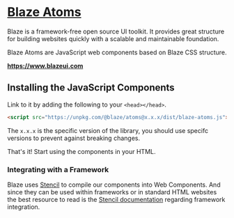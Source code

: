 # <a href="https://www.blazeui.com">Blaze Atoms</a>

Blaze is a framework-free open source UI toolkit. It provides great structure for building websites quickly with a scalable and maintainable foundation.

Blaze Atoms are JavaScript web components based on Blaze CSS structure.

**https://www.blazeui.com**

## Installing the JavaScript Components

Link to it by adding the following to your `<head></head>`.

```html
<script src="https://unpkg.com/@blaze/atoms@x.x.x/dist/blaze-atoms.js"></script>
```

The `x.x.x` is the specific version of the library, you should use specifc versions to prevent against breaking changes.

That's it! Start using the components in your HTML.

### Integrating with a Framework

Blaze uses [Stencil](http://stenciljs.com/) to compile our components into Web Components. And since they can be used within frameworks or in standard HTML websites the best resource to read is the [Stencil documentation](https://stenciljs.com/docs/overview) regarding framework integration.
